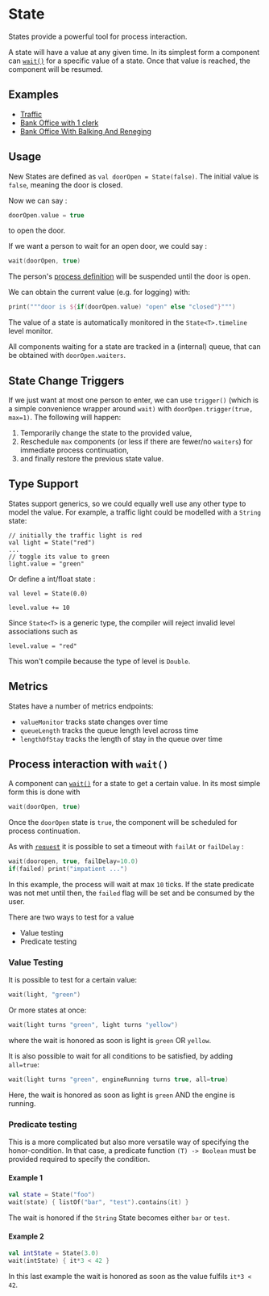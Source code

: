 # State

States provide a powerful tool for process interaction.

A state will have a value at any given time. In its simplest form a component can [`wait()`](component.md#wait) for a specific value of a state. Once that value is reached, the component will be resumed.

## Examples

* [Traffic](examples/traffic.md)
* [Bank Office with 1 clerk](examples/bank_office.md#bank-office-with-states)
* [Bank Office With Balking And Reneging](examples/bank_office.md#bank-office-with-balking-and-reneging)

## Usage

New States are defined as `val doorOpen = State(false)`. The initial value is `false`, meaning
the door is closed.

Now we can say :

```kotlin
doorOpen.value = true
```

to open the door.

If we want a person to wait for an open door, we could say :

```kotlin
wait(doorOpen, true)
```

The person's [process definition](component.md#process-definition) will be suspended until the door is open.

We can obtain the current value (e.g. for logging) with:

```kotlin
print("""door is ${if(doorOpen.value) "open" else "closed"}""")
```

The value of a state is automatically monitored in the `State<T>.timeline` level monitor.

All components waiting for a state are tracked in a (internal) queue, that can be obtained with `doorOpen.waiters`.

## State Change Triggers

If we just want at most one person to enter, we can use `trigger()` (which is a simple convenience wrapper around `wait)` with `doorOpen.trigger(true, max=1)`. The following will happen:

1. Temporarily change the state to the provided value,
2. Reschedule `max` components (or less if there are fewer/no `waiters`) for immediate process continuation,
3. and finally restore the previous state value.


## Type Support

States support generics, so we could equally well use any other type to model the value. For example, a traffic light could be modelled with a `String` state:

```
// initially the traffic light is red
val light = State("red")
...
// toggle its value to green
light.value = "green"
```

Or define a int/float state :

```
val level = State(0.0)
        
level.value += 10
```

Since `State<T>` is a generic type, the compiler will reject invalid level associations such as
```
level.value = "red"
```
This won't compile because the type of level is `Double`.


## Metrics

States have a number of metrics endpoints:

* `valueMonitor` tracks state changes over time
* `queueLength` tracks the queue length level across time
* `lengthOfStay` tracks the length of stay in the queue over time


## Process interaction with `wait()`

A component can [`wait()`](component.md#wait) for a state to get a certain value. In its most simple form this is done with

```kotlin
wait(doorOpen, true)
```

Once the `doorOpen` state is `true`, the component will be scheduled for process continuation.

As with [`request`](component.md#request) it is possible to set a timeout with `failAt` or `failDelay` :

```kotlin
wait(dooropen, true, failDelay=10.0)
if(failed) print("impatient ...")
```

In this example, the process will wait at max `10` ticks. If the state predicate was not met until then, the `failed` flag will be set and be consumed by the user.

There are two ways to test for a value

* Value testing
* Predicate testing

### Value Testing

It is possible to test for a certain value:

```kotlin
wait(light, "green")
```
    
Or more states at once:
    
```kotlin
wait(light turns "green", light turns "yellow")  
```
where the wait is honored as soon is light is `green` OR `yellow`.
    
It is also possible to wait for all conditions to be satisfied, by adding `all=true`:

```kotlin
wait(light turns "green", engineRunning turns true, all=true) 
```
Here, the wait is honored as soon as light is `green` AND  the engine is running.


### Predicate testing

This is a more complicated but also more versatile way of specifying the honor-condition. In that case, a predicate function `(T) -> Boolean` must be provided required to specify the condition.

#### Example 1

```kotlin
val state = State("foo")
wait(state) { listOf("bar", "test").contains(it) }
```
The wait is honored if the `String` State becomes either `bar` or `test`.

#### Example 2

```kotlin
val intState = State(3.0)
wait(intState) { it*3 < 42 }
```

In this last example the wait is honored as soon as the value fulfils `it*3 < 42`.

